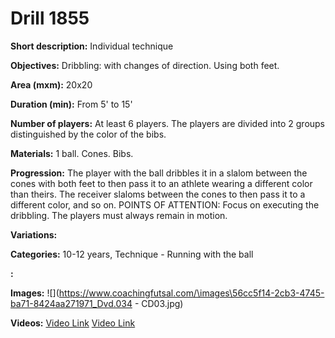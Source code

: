 # Drill 1855

**Short description:**
Individual technique

**Objectives:**
Dribbling: with changes of direction. Using both feet.

**Area (mxm):**
20x20

**Duration (min):**
From 5' to 15'

**Number of players:**
At least 6 players. The players are divided into 2 groups distinguished by the color of the bibs.

**Materials:**
1 ball. Cones. Bibs.

**Progression:**
The player with the ball dribbles it in a slalom between the cones with both feet to then pass it to an athlete wearing a different color than theirs. The receiver slaloms between the cones to then pass it to a different color, and so on. POINTS OF ATTENTION: Focus on executing the dribbling. The players must always remain in motion.

**Variations:**


**Categories:**
10-12 years, Technique - Running with the ball

**:**


**Images:**
![](https://www.coachingfutsal.com/\images\56cc5f14-2cb3-4745-ba71-8424aa271971_Dvd.034 - CD03.jpg)

**Videos:**
[Video Link](https://www.youtube.com/embed/fjcrAgIt2g4)
[Video Link](https://www.youtube.com/embed/rRC5hHDf1ws)

